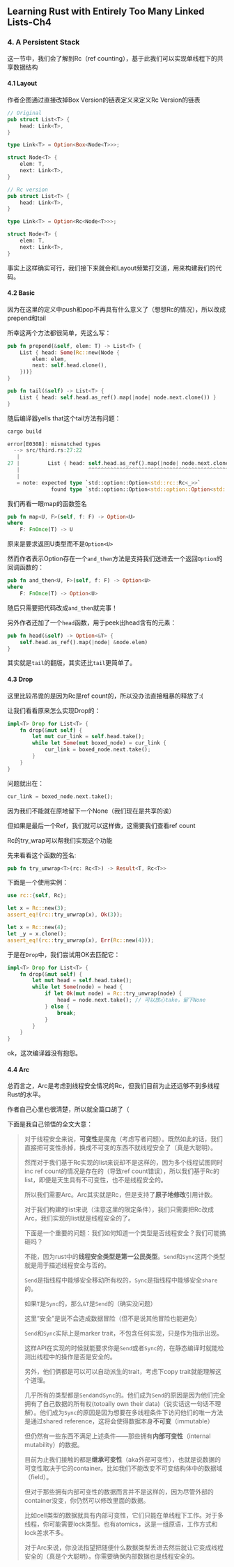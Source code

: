 ## Learning Rust with Entirely Too Many Linked Lists-Ch4

### 4. A Persistent Stack

这一节中，我们会了解到Rc（ref counting），基于此我们可以实现单线程下的共享数据结构

#### 4.1 Layout

作者企图通过直接改掉Box Version的链表定义来定义Rc Version的链表

```rust
// Original
pub struct List<T> {
    head: Link<T>,
}

type Link<T> = Option<Box<Node<T>>>;

struct Node<T> {
    elem: T,
    next: Link<T>,
}

// Rc version
pub struct List<T> {
    head: Link<T>,
}

type Link<T> = Option<Rc<Node<T>>>;

struct Node<T> {
    elem: T,
    next: Link<T>,
}
```

事实上这样确实可行，我们接下来就会和Layout频繁打交道，用来构建我们的代码。



#### 4.2 Basic

因为在这里的定义中push和pop不再具有什么意义了（想想Rc的情况），所以改成prepend和tail

所幸这两个方法都很简单，先这么写：

```rust
pub fn prepend(&self, elem: T) -> List<T> {
    List { head: Some(Rc::new(Node {
        elem: elem,
        next: self.head.clone(),
    }))}
}

pub fn tail(&self) -> List<T> {
    List { head: self.head.as_ref().map(|node| node.next.clone()) }
}
```

随后编译器yells that这个tail方法有问题：

```rust
cargo build

error[E0308]: mismatched types
  --> src/third.rs:27:22
   |
27 |         List { head: self.head.as_ref().map(|node| node.next.clone()) }
   |                      ^^^^^^^^^^^^^^^^^^^^^^^^^^^^^^^^^^^^^^^^^^^^^^^^ expected struct `std::rc::Rc`, found enum `std::option::Option`
   |
   = note: expected type `std::option::Option<std::rc::Rc<_>>`
              found type `std::option::Option<std::option::Option<std::rc::Rc<_>>>`
```

我们再看一眼map的函数签名

```rust
pub fn map<U, F>(self, f: F) -> Option<U>
where
    F: FnOnce(T) -> U
```

原来是要求返回U类型而不是`Option<U>`

然而作者表示Option存在一个`and_then`方法是支持我们送进去一个返回`Option`的回调函数的：

```rust
pub fn and_then<U, F>(self, f: F) -> Option<U>
where
    F: FnOnce(T) -> Option<U>
```

随后只需要把代码改成`and_then`就完事！

另外作者还加了一个`head`函数，用于peek出head含有的元素：

```rust
pub fn head(&self) -> Option<&T> {
    self.head.as_ref().map(|node| &node.elem)
}
```

其实就是`tail`的翻版，其实还比`tail`更简单了。



#### 4.3 Drop

这里比较吊诡的是因为Rc是ref count的，所以没办法直接粗暴的释放了:(

让我们看看原来怎么实现Drop的：

```rust
impl<T> Drop for List<T> {
    fn drop(&mut self) {
        let mut cur_link = self.head.take();
        while let Some(mut boxed_node) = cur_link {
            cur_link = boxed_node.next.take();
        }
    }
}
```

问题就出在：

```rust
cur_link = boxed_node.next.take();
```

因为我们不能就在原地留下一个None（我们现在是共享的诶）

但如果是最后一个Ref，我们就可以这样做，这需要我们查看ref count

Rc的try_wrap可以帮我们实现这个功能

先来看看这个函数的签名:

```rust
pub fn try_unwrap<T>(rc: Rc<T>) -> Result<T, Rc<T>>
```

下面是一个使用实例：

```rust
use rc::{self, Rc};

let x = Rc::new(3);
assert_eq!(rc::try_unwrap(x), Ok(3));

let x = Rc::new(4);
let _y = x.clone();
assert_eq!(rc::try_unwrap(x), Err(Rc::new(4)));
```

于是在`Drop`中，我们尝试用OK去匹配它：

```rust
impl<T> Drop for List<T> {
    fn drop(&mut self) {
        let mut head = self.head.take();
        while let Some(node) = head {
            if let Ok(mut node) = Rc::try_unwrap(node) {
                head = node.next.take(); // 可以放心take，留下None
            } else {
                break;
            }
        }
    }
}
```

ok，这次编译器没有抱怨。



#### 4.4 Arc

总而言之，Arc是考虑到线程安全情况的Rc，但我们目前为止还远够不到多线程Rust的水平。

作者自己心里也很清楚，所以就全篇口胡了（

下面是我自己领悟的全文大意：

> 对于线程安全来说，**可变性**是魔鬼（考虑写者问题）。既然如此的话，我们直接把可变性杀掉，换成不可变的东西不就线程安全了（真是大聪明）。
>
> 然而对于我们基于Rc实现的list来说却不是这样的，因为多个线程试图同时inc ref count的情况是存在的（导致ref count错误），所以我们基于Rc的list，即便是天生具有不可变性，也不是线程安全的。
>
> 所以我们需要Arc。Arc其实就是Rc，但是支持了**原子地修改**引用计数。
>
> 对于我们构建的list来说（注意这里的限定条件），我们只需要把Rc改成Arc，我们实现的list就是线程安全的了。
>
> 下面是一个重要的问题：我们如何知道一个类型是否线程安全？我们可能搞砸吗？
>
> 不能，因为rust中的**线程安全类型是第一公民类型**。`Send`和`Sync`这两个类型就是用于描述线程安全与否的。
>
> `Send`是指线程中能够安全移动所有权的，`Sync`是指线程中能够安全`share`的。
>
> 如果`T`是`Sync`的，那么`&T`是`Send`的（确实没问题）
>
> 这里“安全”是说不会造成数据冒险（但不是说其他冒险也能避免）
>
> `Send`和`Sync`实际上是marker trait，不包含任何实现，只是作为指示出现。
>
> 这样API在实现的时候就能要求你是`Send`或者`Sync`的，在静态编译时就能检测出线程中的操作是否是安全的。
>
> 另外，他们俩都是可以可以自动派生的trait，考虑下copy trait就能理解这个道理。
>
> 几乎所有的类型都是`Send`and`Sync`的。他们成为`Send`的原因是因为他们完全拥有了自己数据的所有权(totoally own their data)（说实话这一句话不理解）。他们成为`Sync`的原因是因为想要在多线程条件下访问他们的唯一方法是通过shared reference，这将会使得数据本身**不可变**（immutable）
>
> 但仍然有一些东西不满足上述条件——那些拥有**内部可变性**（internal mutability）的数据。
>
> 目前为止我们接触的都是**继承可变性**（aka外部可变性），也就是说数据的可变性取决于它的container。比如我们不能改变不可变结构体中的数据域（field）。
>
> 但对于那些拥有内部可变性的数据而言并不是这样的，因为尽管外部的container没变，你仍然可以修改里面的数据。
>
> 比如cell类型的数据就具有内部可变性，它们只能在单线程下工作。对于多线程，你可能需要lock类型。也有atomics，这是一组原语，工作方式和lock差求不多。
>
> 对于Arc来说，你没法指望把随便什么数据类型丢进去然后就让它变成线程安全的（真是个大聪明）。你需要确保内部数据也是线程安全的。

#### 